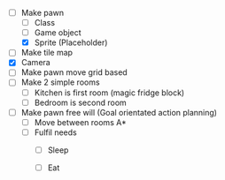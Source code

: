 - [ ] Make pawn
	- [ ] Class
	- [ ] Game object
	- [x] Sprite (Placeholder)
- [ ] Make tile map
- [x] Camera
- [ ] Make pawn move grid based
- [ ] Make 2 simple rooms
	- [ ] Kitchen is first room (magic fridge block)
	- [ ] Bedroom is second room 
- [ ] Make pawn free will (Goal orientated action planning)
	- [ ] Move between rooms A*
	- [ ] Fulfil needs
		- [ ] Sleep
		- [ ] Eat
	